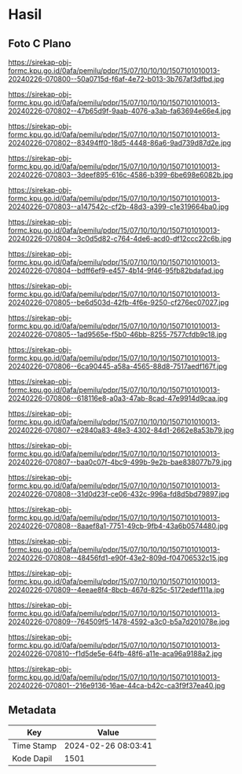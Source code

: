 # Hasil

## Foto C Plano

https://sirekap-obj-formc.kpu.go.id/0afa/pemilu/pdpr/15/07/10/10/10/1507101010013-20240226-070800--50a0715d-f6af-4e72-b013-3b767af3dfbd.jpg

https://sirekap-obj-formc.kpu.go.id/0afa/pemilu/pdpr/15/07/10/10/10/1507101010013-20240226-070802--47b65d9f-9aab-4076-a3ab-fa63694e66e4.jpg

https://sirekap-obj-formc.kpu.go.id/0afa/pemilu/pdpr/15/07/10/10/10/1507101010013-20240226-070802--83494ff0-18d5-4448-86a6-9ad739d87d2e.jpg

https://sirekap-obj-formc.kpu.go.id/0afa/pemilu/pdpr/15/07/10/10/10/1507101010013-20240226-070803--3deef895-616c-4586-b399-6be698e6082b.jpg

https://sirekap-obj-formc.kpu.go.id/0afa/pemilu/pdpr/15/07/10/10/10/1507101010013-20240226-070803--a147542c-cf2b-48d3-a399-c1e319664ba0.jpg

https://sirekap-obj-formc.kpu.go.id/0afa/pemilu/pdpr/15/07/10/10/10/1507101010013-20240226-070804--3c0d5d82-c764-4de6-acd0-df12ccc22c6b.jpg

https://sirekap-obj-formc.kpu.go.id/0afa/pemilu/pdpr/15/07/10/10/10/1507101010013-20240226-070804--bdff6ef9-e457-4b14-9f46-95fb82bdafad.jpg

https://sirekap-obj-formc.kpu.go.id/0afa/pemilu/pdpr/15/07/10/10/10/1507101010013-20240226-070805--be6d503d-42fb-4f6e-9250-cf276ec07027.jpg

https://sirekap-obj-formc.kpu.go.id/0afa/pemilu/pdpr/15/07/10/10/10/1507101010013-20240226-070805--1ad9565e-f5b0-46bb-8255-7577cfdb9c18.jpg

https://sirekap-obj-formc.kpu.go.id/0afa/pemilu/pdpr/15/07/10/10/10/1507101010013-20240226-070806--6ca90445-a58a-4565-88d8-7517aedf167f.jpg

https://sirekap-obj-formc.kpu.go.id/0afa/pemilu/pdpr/15/07/10/10/10/1507101010013-20240226-070806--618116e8-a0a3-47ab-8cad-47e9914d9caa.jpg

https://sirekap-obj-formc.kpu.go.id/0afa/pemilu/pdpr/15/07/10/10/10/1507101010013-20240226-070807--e2840a83-48e3-4302-84d1-2662e8a53b79.jpg

https://sirekap-obj-formc.kpu.go.id/0afa/pemilu/pdpr/15/07/10/10/10/1507101010013-20240226-070807--baa0c07f-4bc9-499b-9e2b-bae838077b79.jpg

https://sirekap-obj-formc.kpu.go.id/0afa/pemilu/pdpr/15/07/10/10/10/1507101010013-20240226-070808--31d0d23f-ce06-432c-996a-fd8d5bd79897.jpg

https://sirekap-obj-formc.kpu.go.id/0afa/pemilu/pdpr/15/07/10/10/10/1507101010013-20240226-070808--8aaef8a1-7751-49cb-9fb4-43a6b0574480.jpg

https://sirekap-obj-formc.kpu.go.id/0afa/pemilu/pdpr/15/07/10/10/10/1507101010013-20240226-070808--48456fd1-e90f-43e2-809d-f04706532c15.jpg

https://sirekap-obj-formc.kpu.go.id/0afa/pemilu/pdpr/15/07/10/10/10/1507101010013-20240226-070809--4eeae8f4-8bcb-467d-825c-5172edef111a.jpg

https://sirekap-obj-formc.kpu.go.id/0afa/pemilu/pdpr/15/07/10/10/10/1507101010013-20240226-070809--764509f5-1478-4592-a3c0-b5a7d201078e.jpg

https://sirekap-obj-formc.kpu.go.id/0afa/pemilu/pdpr/15/07/10/10/10/1507101010013-20240226-070810--f1d5de5e-64fb-48f6-a11e-aca96a9188a2.jpg

https://sirekap-obj-formc.kpu.go.id/0afa/pemilu/pdpr/15/07/10/10/10/1507101010013-20240226-070801--216e9136-16ae-44ca-b42c-ca3f9f37ea40.jpg


## Metadata

| Key        | Value               |
| ---------- | ------------------- |
| Time Stamp | 2024-02-26 08:03:41 |
| Kode Dapil | 1501                |



